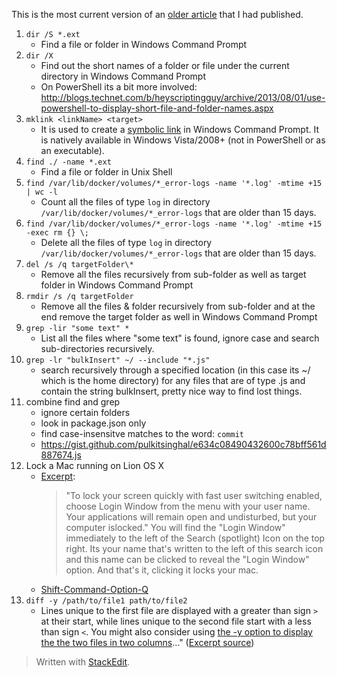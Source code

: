 This is the most current version of an [older article](http://pulkitsinghal.blogspot.com/2011/03/most-needed-yet-least-known-commands.html) that I had published.

1. `dir /S *.ext`
    * Find a file or folder in Windows Command Prompt
1. `dir /X`
    * Find out the short names of a folder or file under the current directory in Windows Command Prompt
    * On PowerShell its a bit more involved: http://blogs.technet.com/b/heyscriptingguy/archive/2013/08/01/use-powershell-to-display-short-file-and-folder-names.aspx
1. `mklink <linkName> <target>`
    * It is used to create a <a href="http://en.wikipedia.org/wiki/NTFS_symbolic_link">symbolic link</a> in Windows Command Prompt. It is natively available in Windows Vista/2008+ (not in PowerShell or as an executable).
1. `find ./ -name *.ext`
    * Find a file or folder in Unix Shell
1. `find /var/lib/docker/volumes/*_error-logs -name '*.log' -mtime +15 | wc -l`
    * Count all the files of type `log` in directory `/var/lib/docker/volumes/*_error-logs` that are older than 15 days.
1. `find /var/lib/docker/volumes/*_error-logs -name '*.log' -mtime +15 -exec rm {} \;`
    * Delete all the files of type `log` in directory `/var/lib/docker/volumes/*_error-logs` that are older than 15 days.
1. `del /s /q targetFolder\*`
    * Remove all the files recursively from sub-folder as well as target folder in Windows Command Prompt
1. `rmdir /s /q targetFolder`
    * Remove all the files & folder recursively from sub-folder and at the end remove the target folder as well in Windows Command Prompt
1. `grep -lir "some text" *`
    * List all the files where "some text" is found, ignore case and search sub-directories recursively.
1. `grep -lr "bulkInsert" ~/ --include "*.js"`
    * search recursively through a specified location (in this case its ~/ which is the home directory) for any files that are of type .js and contain the string bulkInsert, pretty nice way to find lost things.
1. combine find and grep
    * ignore certain folders
    * look in package.json only
    * find case-insensitve matches to the word: `commit`
    * https://gist.github.com/pulkitsinghal/e634c08490432600c78bff561d887674.js
1. Lock a Mac running on Lion OS X
    * [Excerpt](http://docs.info.apple.com/article.html?path=Mac/10.7/en/mchlp2270.html):
        > "To lock your screen quickly with fast user switching enabled, choose Login Window from the menu with your user name. Your applications will remain open and undisturbed, but your computer islocked." You will find the "Login Window" immediately to the left of the Search (spotlight) Icon on the top right. Its your name that's written to the left of this search icon and this name can be clicked to reveal the "Login Window" option. And that's it, clicking it locks your mac.
    * [Shift-Command-Option-Q](http://www.macworld.com/article/49080/2006/01/lockscreen.html)
1. `diff -y /path/to/file1 path/to/file2`
    * Lines unique to the first file are displayed with a greater than sign `>` at their start, while lines unique to the second file start with a less than sign `<`. You might also consider using <u>the -y option to display the the two files in two columns</u>...</i>" ([Excerpt source](http://archive09.linux.com/feature/121476))



> Written with [StackEdit](https://stackedit.io/).
<!--stackedit_data:
eyJoaXN0b3J5IjpbMTM5NzA1MjA5OF19
-->